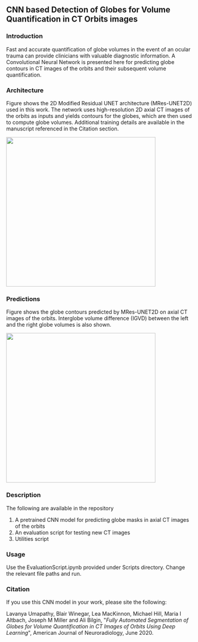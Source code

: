 ## CNN based Detection of Globes for Volume Quantification in CT Orbits images

### Introduction
Fast and accurate quantification of globe volumes in the event of an ocular trauma can provide clinicians with valuable diagnostic information. A Convolutional Neural Network is presented here for predicting globe contours in CT images of the orbits and their subsequent volume quantification.

### Architecture
Figure shows the 2D Modified Residual UNET architecture (MRes-UNET2D) used in this work. The network uses high-resolution 2D axial CT images of the orbits as inputs and yields contours for the globes, which are then used to compute globe volumes. Additional training details are available in the manuscript referenced in the Citation section.

<img src="https://github.com/lunastra26/globe-volumes/blob/master/Images/Architecture.JPG" width="400">

### Predictions
Figure shows the globe contours predicted by MRes-UNET2D on axial CT images of the orbits. Interglobe volume difference (IGVD) between the left and the right globe volumes is also shown.  

<img src="https://github.com/lunastra26/globe-volumes/blob/master/Images/Predictions.JPG" width="400">

### Description
The following are available in the repository
1) A pretrained CNN model for predicting globe masks in axial CT images of the orbits
2) An evaluation script for testing new CT images
3) Utilities script

### Usage
Use the EvaluationScript.ipynb provided under Scripts directory. Change the relevant file paths and run.


### Citation
If you use this CNN model in your work, please site the following:

Lavanya Umapathy, Blair Winegar, Lea MacKinnon, Michael Hill, Maria I Altbach, Joseph M Miller and Ali Bilgin, 
"*Fully Automated Segmentation of Globes for Volume Quantification in CT Images of Orbits Using Deep Learning*", American Journal of Neuroradiology, June 2020.
